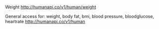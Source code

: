 Weight
http://humanapi.co/v1/human/weight

General access for: 
weight, body fat, bmi, blood pressure, bloodglucose, heartrate
http://humanapi.co/v1/human




